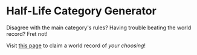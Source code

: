 # Half-Life Category Generator

Disagree with the main category's rules? Having trouble beating the world record? Fret not!

Visit [this page](https://matherunner.github.io/catgen/) to claim a world record of *your choosing*!